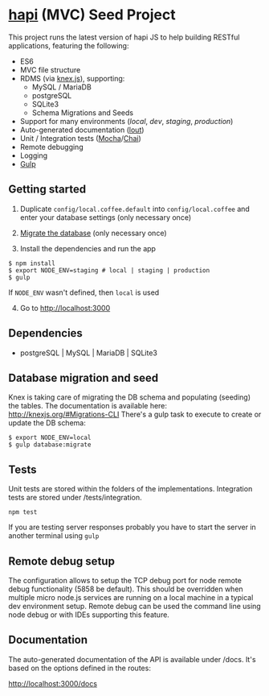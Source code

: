 # [hapi] (MVC) Seed Project

This project runs the latest version of hapi JS to help building RESTful applications, featuring the following:

- ES6
- MVC file structure
- RDMS (via [knex.js]), supporting:
  - MySQL / MariaDB
  - postgreSQL
  - SQLite3
  - Schema Migrations and Seeds
- Support for many environments (_local_, _dev_, _staging_, _production_)
- Auto-generated documentation ([lout])
- Unit / Integration tests ([Mocha]/[Chai])
- Remote debugging
- Logging
- [Gulp]

## Getting started

1. Duplicate `config/local.coffee.default` into `config/local.coffee` and enter your database settings (only necessary once)

2. [Migrate the database](#database-migration-and-seed) (only necessary once)

3. Install the dependencies and run the app
````
$ npm install
$ export NODE_ENV=staging # local | staging | production
$ gulp
````

If `NODE_ENV` wasn't defined, then `local` is used

4. Go to [http://localhost:3000](http://localhost:3000)


## Dependencies

- postgreSQL | MySQL | MariaDB | SQLite3

## Database migration and seed
Knex is taking care of migrating the DB schema and populating (seeding) the tables.
The documentation is available here: http://knexjs.org/#Migrations-CLI
There's a gulp task to execute to create or update the DB schema:
````
$ export NODE_ENV=local
$ gulp database:migrate
````

## Tests
Unit tests are stored within the folders of the implementations.
Integration tests are stored under /tests/integration.
````
npm test
````
If you are testing server responses probably you have to start the server in another terminal using ```` gulp ````


## Remote debug setup
The configuration allows to setup the TCP debug port for node remote debug functionality (5858 be default). This should be
overridden when multiple micro node.js services are running on a local machine in a typical dev environment setup.
Remote debug can be used the command line using node debug or with IDEs supporting this feature.


## Documentation
The auto-generated documentation of the API is available under /docs.
It's based on the options defined in the routes:

[http://localhost:3000/docs](http://localhost:3000/docs)



[hapi]:     http://hapijs.com/
[knex.js]:  http://knexjs.org/
[lout]:     https://github.com/hapijs/lout
[Mocha]:    https://mochajs.org/
[Chai]:     http://chaijs.com/
[Gulp]:     http://gulpjs.com/
